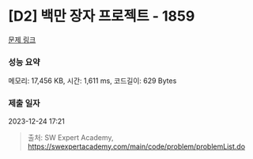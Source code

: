 # [D2] 백만 장자 프로젝트 - 1859 

[문제 링크](https://swexpertacademy.com/main/code/problem/problemDetail.do?contestProbId=AV5LrsUaDxcDFAXc) 

### 성능 요약

메모리: 17,456 KB, 시간: 1,611 ms, 코드길이: 629 Bytes

### 제출 일자

2023-12-24 17:21



> 출처: SW Expert Academy, https://swexpertacademy.com/main/code/problem/problemList.do